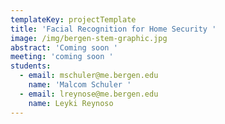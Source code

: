 ```yaml
---
templateKey: projectTemplate
title: 'Facial Recognition for Home Security '
image: /img/bergen-stem-graphic.jpg
abstract: 'Coming soon '
meeting: 'coming soon '
students:
  - email: mschuler@me.bergen.edu
    name: 'Malcom Schuler '
  - email: lreynose@me.bergen.edu
    name: Leyki Reynoso
---
```


